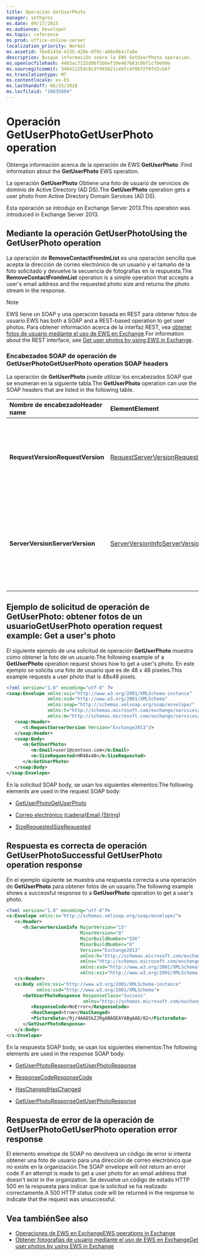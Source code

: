 ```yaml
---
title: Operación GetUserPhoto
manager: sethgros
ms.date: 09/17/2015
ms.audience: Developer
ms.topic: reference
ms.prod: office-online-server
localization_priority: Normal
ms.assetid: f6e8143d-4235-428e-8f9c-ab6e9b1cfa6e
description: Busque información sobre la EWS GetUserPhoto operación.
ms.openlocfilehash: 4465ac7115d96f5b6ef39e467663c9bf1c70e99e
ms.sourcegitcommit: 34041125dc8c5f993b21cebfc4f8b72f0fd2cb6f
ms.translationtype: MT
ms.contentlocale: es-ES
ms.lasthandoff: 06/25/2018
ms.locfileid: "19835694"
---
```

# <a name="getuserphoto-operation"></a><span data-ttu-id="8a4d2-103">Operación GetUserPhoto</span><span class="sxs-lookup"><span data-stu-id="8a4d2-103">GetUserPhoto operation</span></span>

<span data-ttu-id="8a4d2-104">Obtenga información acerca de la operación de EWS **GetUserPhoto** .</span><span class="sxs-lookup"><span data-stu-id="8a4d2-104">Find information about the **GetUserPhoto** EWS operation.</span></span> 
  
<span data-ttu-id="8a4d2-105">La operación **GetUserPhoto** Obtiene una foto de usuario de servicios de dominio de Active Directory (AD DS).</span><span class="sxs-lookup"><span data-stu-id="8a4d2-105">The **GetUserPhoto** operation gets a user photo from Active Directory Domain Services (AD DS).</span></span> 
  
<span data-ttu-id="8a4d2-106">Esta operación se introdujo en Exchange Server 2013.</span><span class="sxs-lookup"><span data-stu-id="8a4d2-106">This operation was introduced in Exchange Server 2013.</span></span>
  
## <a name="using-the-getuserphoto-operation"></a><span data-ttu-id="8a4d2-107">Mediante la operación GetUserPhoto</span><span class="sxs-lookup"><span data-stu-id="8a4d2-107">Using the GetUserPhoto operation</span></span>

<span data-ttu-id="8a4d2-108">La operación de **RemoveContactFromImList** es una operación sencilla que acepta la dirección de correo electrónico de un usuario y el tamaño de la foto solicitado y devuelve la secuencia de fotografías en la respuesta.</span><span class="sxs-lookup"><span data-stu-id="8a4d2-108">The **RemoveContactFromImList** operation is a simple operation that accepts a user's email address and the requested photo size and returns the photo stream in the response.</span></span> 
  
> [!NOTE]
> <span data-ttu-id="8a4d2-109">EWS tiene un SOAP y una operación basada en REST para obtener fotos de usuario.</span><span class="sxs-lookup"><span data-stu-id="8a4d2-109">EWS has both a SOAP and a REST-based operation to get user photos.</span></span> <span data-ttu-id="8a4d2-110">Para obtener información acerca de la interfaz REST, vea [obtener fotos de usuario mediante el uso de EWS en Exchange](http://msdn.microsoft.com/library/f86d1099-1f57-47dc-abf2-4d5ae4e900a9%28Office.15%29.aspx).</span><span class="sxs-lookup"><span data-stu-id="8a4d2-110">For information about the REST interface, see [Get user photos by using EWS in Exchange](http://msdn.microsoft.com/library/f86d1099-1f57-47dc-abf2-4d5ae4e900a9%28Office.15%29.aspx).</span></span> 
  
### <a name="getuserphoto-operation-soap-headers"></a><span data-ttu-id="8a4d2-111">Encabezados SOAP de operación de GetUserPhoto</span><span class="sxs-lookup"><span data-stu-id="8a4d2-111">GetUserPhoto operation SOAP headers</span></span>

<span data-ttu-id="8a4d2-112">La operación de **GetUserPhoto** puede utilizar los encabezados SOAP que se enumeran en la siguiente tabla.</span><span class="sxs-lookup"><span data-stu-id="8a4d2-112">The **GetUserPhoto** operation can use the SOAP headers that are listed in the following table.</span></span> 
  
|<span data-ttu-id="8a4d2-113">**Nombre de encabezado**</span><span class="sxs-lookup"><span data-stu-id="8a4d2-113">**Header name**</span></span>|<span data-ttu-id="8a4d2-114">**Element**</span><span class="sxs-lookup"><span data-stu-id="8a4d2-114">**Element**</span></span>|<span data-ttu-id="8a4d2-115">**Descripción**</span><span class="sxs-lookup"><span data-stu-id="8a4d2-115">**Description**</span></span>|
|:-----|:-----|:-----|
|<span data-ttu-id="8a4d2-116">**RequestVersion**</span><span class="sxs-lookup"><span data-stu-id="8a4d2-116">**RequestVersion**</span></span> <br/> |[<span data-ttu-id="8a4d2-117">RequestServerVersion</span><span class="sxs-lookup"><span data-stu-id="8a4d2-117">RequestServerVersion</span></span>](requestserverversion.md) <br/> |<span data-ttu-id="8a4d2-118">Identifica la versión del esquema para la solicitud de la operación.</span><span class="sxs-lookup"><span data-stu-id="8a4d2-118">Identifies the schema version for the operation request.</span></span> <span data-ttu-id="8a4d2-119">Este encabezado es aplicable a una solicitud.</span><span class="sxs-lookup"><span data-stu-id="8a4d2-119">This header is applicable to a request.</span></span>  <br/> |
|<span data-ttu-id="8a4d2-120">**ServerVersion**</span><span class="sxs-lookup"><span data-stu-id="8a4d2-120">**ServerVersion**</span></span> <br/> |[<span data-ttu-id="8a4d2-121">ServerVersionInfo</span><span class="sxs-lookup"><span data-stu-id="8a4d2-121">ServerVersionInfo</span></span>](serverversioninfo.md) <br/> |<span data-ttu-id="8a4d2-122">Identifica la versión del servidor que ha respondido a la solicitud.</span><span class="sxs-lookup"><span data-stu-id="8a4d2-122">Identifies the version of the server that responded to the request.</span></span> <span data-ttu-id="8a4d2-123">Este encabezado es aplicable a una respuesta.</span><span class="sxs-lookup"><span data-stu-id="8a4d2-123">This header is applicable to a response.</span></span>  <br/> |
   
## <a name="getuserphoto-operation-request-example-get-a-users-photo"></a><span data-ttu-id="8a4d2-124">Ejemplo de solicitud de operación de GetUserPhoto: obtener fotos de un usuario</span><span class="sxs-lookup"><span data-stu-id="8a4d2-124">GetUserPhoto operation request example: Get a user's photo</span></span>

<span data-ttu-id="8a4d2-125">El siguiente ejemplo de una solicitud de operación **GetUserPhoto** muestra cómo obtener la foto de un usuario.</span><span class="sxs-lookup"><span data-stu-id="8a4d2-125">The following example of a **GetUserPhoto** operation request shows how to get a user's photo.</span></span> <span data-ttu-id="8a4d2-126">En este ejemplo se solicita una foto de usuario que es de 48 x 48 píxeles.</span><span class="sxs-lookup"><span data-stu-id="8a4d2-126">This example requests a user photo that is 48x48 pixels.</span></span> 
  
```XML
<?xml version="1.0" encoding="utf-8" ?>
<soap:Envelope xmlns:xsi="http://www.w3.org/2001/XMLSchema-instance"
               xmlns:xsd="http://www.w3.org/2001/XMLSchema"
               xmlns:soap="http://schemas.xmlsoap.org/soap/envelope/"
               xmlns:t="http://schemas.microsoft.com/exchange/services/2006/types"
               xmlns:m="http://schemas.microsoft.com/exchange/services/2006/messages">
   <soap:Header>
      <t:RequestServerVersion Version="Exchange2013"/>
   </soap:Header>
   <soap:Body>
      <m:GetUserPhoto>
         <m:Email>user1@contoso.com</m:Email>
         <m:SizeRequested>HR48x48</m:SizeRequested>
      </m:GetUserPhoto>
   </soap:Body>
</soap:Envelope>
```

<span data-ttu-id="8a4d2-127">En la solicitud SOAP body, se usan los siguientes elementos:</span><span class="sxs-lookup"><span data-stu-id="8a4d2-127">The following elements are used in the request SOAP body:</span></span>
  
- [<span data-ttu-id="8a4d2-128">GetUserPhoto</span><span class="sxs-lookup"><span data-stu-id="8a4d2-128">GetUserPhoto</span></span>](getuserphoto.md)
    
- [<span data-ttu-id="8a4d2-129">Correo electrónico (cadena)</span><span class="sxs-lookup"><span data-stu-id="8a4d2-129">Email (String)</span></span>](email-string.md)
    
- [<span data-ttu-id="8a4d2-130">SizeRequested</span><span class="sxs-lookup"><span data-stu-id="8a4d2-130">SizeRequested</span></span>](sizerequested.md)
    
## <a name="successful-getuserphoto-operation-response"></a><span data-ttu-id="8a4d2-131">Respuesta es correcta de operación GetUserPhoto</span><span class="sxs-lookup"><span data-stu-id="8a4d2-131">Successful GetUserPhoto operation response</span></span>

<span data-ttu-id="8a4d2-132">En el ejemplo siguiente se muestra una respuesta correcta a una operación de **GetUserPhoto** para obtener fotos de un usuario.</span><span class="sxs-lookup"><span data-stu-id="8a4d2-132">The following example shows a successful response to a **GetUserPhoto** operation to get a user's photo.</span></span> 
  
```XML
<?xml version="1.0" encoding="utf-8"?>
<s:Envelope xmlns:s="http://schemas.xmlsoap.org/soap/envelope/">
   <s:Header>
      <h:ServerVersionInfo MajorVersion="15" 
                           MinorVersion="0" 
                           MajorBuildNumber="556" 
                           MinorBuildNumber="8" 
                           Version="Exchange2013" 
                           xmlns:h="http://schemas.microsoft.com/exchange/services/2006/types" 
                           xmlns="http://schemas.microsoft.com/exchange/services/2006/types" 
                           xmlns:xsd="http://www.w3.org/2001/XMLSchema" 
                           xmlns:xsi="http://www.w3.org/2001/XMLSchema-instance"/>
   </s:Header>
   <s:Body xmlns:xsi="http://www.w3.org/2001/XMLSchema-instance" 
           xmlns:xsd="http://www.w3.org/2001/XMLSchema">
      <GetUserPhotoResponse ResponseClass="Success" 
                            xmlns="http://schemas.microsoft.com/exchange/services/2006/messages">
         <ResponseCode>NoError</ResponseCode>
         <HasChanged>true</HasChanged>
         <PictureData>/9j/4AAQSkZJRgABAQEAYABgAAD/02</PictureData>
      </GetUserPhotoResponse>
   </s:Body>
</s:Envelope>

```

<span data-ttu-id="8a4d2-133">En la respuesta SOAP body, se usan los siguientes elementos:</span><span class="sxs-lookup"><span data-stu-id="8a4d2-133">The following elements are used in the response SOAP body:</span></span>
  
- [<span data-ttu-id="8a4d2-134">GetUserPhotoResponse</span><span class="sxs-lookup"><span data-stu-id="8a4d2-134">GetUserPhotoResponse</span></span>](getuserphotoresponse.md)
    
- [<span data-ttu-id="8a4d2-135">ResponseCode</span><span class="sxs-lookup"><span data-stu-id="8a4d2-135">ResponseCode</span></span>](responsecode.md)
    
- [<span data-ttu-id="8a4d2-136">HasChanged</span><span class="sxs-lookup"><span data-stu-id="8a4d2-136">HasChanged</span></span>](haschanged.md)
    
- [<span data-ttu-id="8a4d2-137">GetUserPhotoResponse</span><span class="sxs-lookup"><span data-stu-id="8a4d2-137">GetUserPhotoResponse</span></span>](getuserphotoresponse.md)
    
## <a name="getuserphoto-operation-error-response"></a><span data-ttu-id="8a4d2-138">Respuesta de error de la operación de GetUserPhoto</span><span class="sxs-lookup"><span data-stu-id="8a4d2-138">GetUserPhoto operation error response</span></span>

<span data-ttu-id="8a4d2-139">El elemento envelope de SOAP no devolverá un código de error si intenta obtener una foto de usuario para una dirección de correo electrónico que no existe en la organización.</span><span class="sxs-lookup"><span data-stu-id="8a4d2-139">The SOAP envelope will not return an error code if an attempt is made to get a user photo for an email address that doesn't exist in the organization.</span></span> <span data-ttu-id="8a4d2-140">Se devuelve un código de estado HTTP 500 en la respuesta para indicar que la solicitud se ha realizado correctamente.</span><span class="sxs-lookup"><span data-stu-id="8a4d2-140">A 500 HTTP status code will be returned in the response to indicate that the request was unsuccessful.</span></span> 
  
## <a name="see-also"></a><span data-ttu-id="8a4d2-141">Vea también</span><span class="sxs-lookup"><span data-stu-id="8a4d2-141">See also</span></span>

- [<span data-ttu-id="8a4d2-142">Operaciones de EWS en Exchange</span><span class="sxs-lookup"><span data-stu-id="8a4d2-142">EWS operations in Exchange</span></span>](ews-operations-in-exchange.md)   
- [<span data-ttu-id="8a4d2-143">Obtener fotografías de usuario mediante el uso de EWS en Exchange</span><span class="sxs-lookup"><span data-stu-id="8a4d2-143">Get user photos by using EWS in Exchange</span></span>](http://msdn.microsoft.com/library/f86d1099-1f57-47dc-abf2-4d5ae4e900a9%28Office.15%29.aspx)
    

